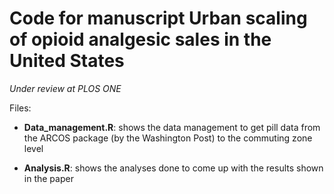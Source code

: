 # Code for manuscript Urban scaling of opioid analgesic sales in the United States
*Under review at PLOS ONE*

Files:

* **Data_management.R**: shows the data management to get pill data from the ARCOS package (by the Washington Post) to the commuting zone level

* **Analysis.R**: shows the analyses done to come up with the results shown in the paper